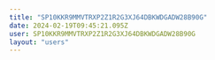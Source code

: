 ```yaml
---
title: "SP10KKR9MMVTRXP2Z1R2G3XJ64DBKWDGADW28B90G"
date: 2024-02-19T09:45:21.095Z
user: SP10KKR9MMVTRXP2Z1R2G3XJ64DBKWDGADW28B90G
layout: "users"
---
```

    